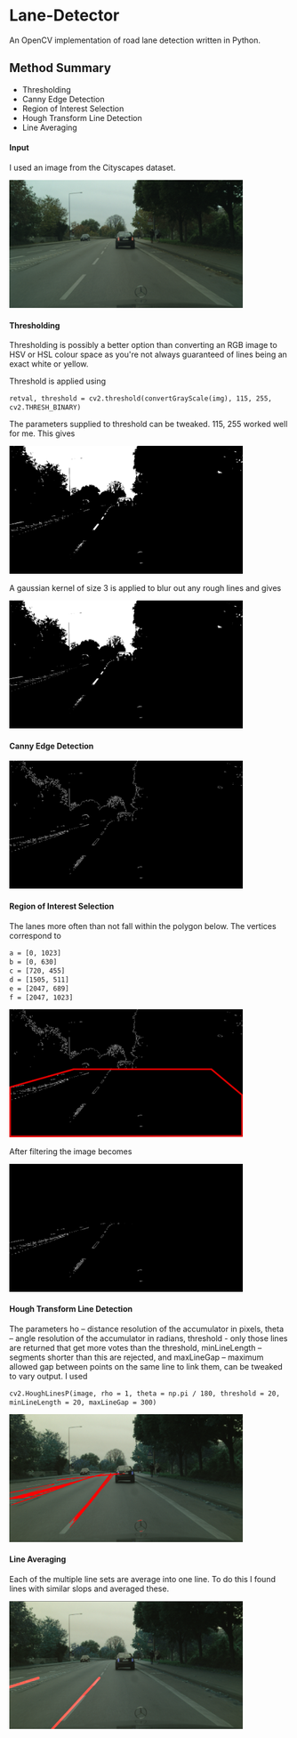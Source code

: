 # Lane-Detector
An OpenCV implementation of road lane detection written in Python.

## Method Summary
- Thresholding
- Canny Edge Detection
- Region of Interest Selection
- Hough Transform Line Detection
- Line Averaging

#### Input
I used an image from the Cityscapes dataset.
<p align="left">
<img src="https://github.com/acvictor/Lane-Detector/blob/master/images/0.png" width="420" height="230" border="0" /></a> 
</p>

#### Thresholding
Thresholding is possibly a better option than converting an RGB image to HSV or HSL colour space as you're not always guaranteed of lines being an exact white or yellow. 

Threshold is applied using 
```
retval, threshold = cv2.threshold(convertGrayScale(img), 115, 255, cv2.THRESH_BINARY)
```
The parameters supplied to threshold can be tweaked. 115, 255 worked well for me. This gives
<p align="left">
<img src="https://github.com/acvictor/Lane-Detector/blob/master/images/1.png" width="420" height="230" border="0" /></a> 
</p>

A gaussian kernel of size 3 is applied to blur out any rough lines and gives
<p align="left">
<img src="https://github.com/acvictor/Lane-Detector/blob/master/images/2.png" width="420" height="230" border="0" /></a> 
</p>

#### Canny Edge Detection
<p align="left">
<img src="https://github.com/acvictor/Lane-Detector/blob/master/images/3.png" width="420" height="230" border="0" /></a> 
</p>

#### Region of Interest Selection
The lanes more often than not fall within the polygon below. The vertices correspond to
```
a = [0, 1023]
b = [0, 630]
c = [720, 455]
d = [1505, 511]
e = [2047, 689]
f = [2047, 1023]
```
<p align="left">
<img src="https://github.com/acvictor/Lane-Detector/blob/master/images/7.png" width="420" height="230" border="0" /></a> 
</p>

After filtering the image becomes
<p align="left">
<img src="https://github.com/acvictor/Lane-Detector/blob/master/images/4.png" width="420" height="230" border="0" /></a> 
</p>

#### Hough Transform Line Detection
The parameters ho – distance resolution of the accumulator in pixels, theta – angle resolution of the accumulator in radians, threshold - only those lines are returned that get more votes than the threshold, minLineLength – segments shorter than this are rejected, and maxLineGap – maximum allowed gap between points on the same line to link them, can be tweaked to vary output. I used
```
cv2.HoughLinesP(image, rho = 1, theta = np.pi / 180, threshold = 20, minLineLength = 20, maxLineGap = 300)
```

<p align="left">
<img src="https://github.com/acvictor/Lane-Detector/blob/master/images/5.png" width="420" height="230" border="0" /></a> 
</p>

#### Line Averaging
Each of the multiple line sets are average into one line. To do this I found lines with similar slops and averaged these.

<p align="left">
<img src="https://github.com/acvictor/Lane-Detector/blob/master/images/6.png" width="420" height="230" border="0" /></a> 
</p>


